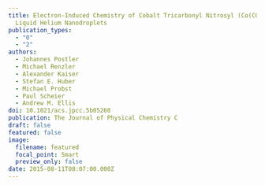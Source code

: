 ```yaml
---
title: Electron-Induced Chemistry of Cobalt Tricarbonyl Nitrosyl (Co(CO)3NO) in
  Liquid Helium Nanodroplets
publication_types:
  - "0"
  - "2"
authors:
  - Johannes Postler
  - Michael Renzler
  - Alexander Kaiser
  - Stefan E. Huber
  - Michael Probst
  - Paul Scheier
  - Andrew M. Ellis
doi: 10.1021/acs.jpcc.5b05260
publication: The Journal of Physical Chemistry C
draft: false
featured: false
image:
  filename: featured
  focal_point: Smart
  preview_only: false
date: 2015-08-11T08:07:00.000Z
---
```

